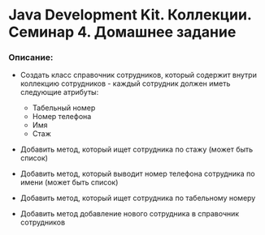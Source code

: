 # Java Development Kit. Коллекции. Семинар 4. Домашнее задание

### Описание:

- Создать класс справочник сотрудников, который содержит внутри коллекцию сотрудников - каждый сотрудник должен иметь следующие атрибуты:
  - Табельный номер
  - Номер телефона
  - Имя
  - Стаж

- Добавить метод, который ищет сотрудника по стажу (может быть список)

- Добавить метод, который выводит номер телефона сотрудника по имени (может быть список)

- Добавить метод, который ищет сотрудника по табельному номеру

- Добавить метод добавление нового сотрудника в справочник сотрудников
